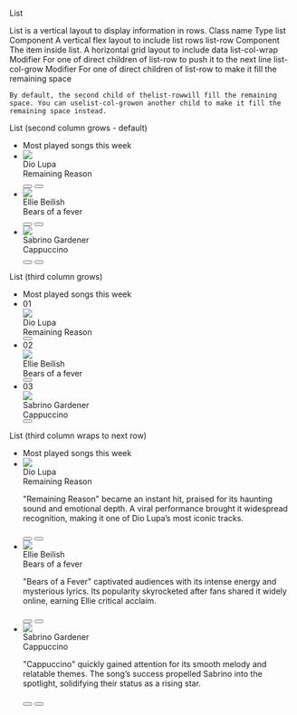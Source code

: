 List

List is a vertical layout to display information in rows.
Class name
Type
list Component
A vertical flex layout to include list rows
list-row Component
The item inside list. A horizontal grid layout to include data
list-col-wrap
Modifier
For one of direct children of list-row to push it to the next line
list-col-grow
Modifier
For one of direct children of list-row to make it fill the remaining space

    By default, the second child of thelist-rowwill fill the remaining space. You can uselist-col-growon another child to make it fill the remaining space instead.

List (second column grows - default)

<ul className="list bg-base-100 rounded-box shadow-md">
  
  <li className="p-4 pb-2 text-xs opacity-60 tracking-wide">Most played songs this week</li>
  
  <li className="list-row">
    <div><img className="size-10 rounded-box" src="https://img.daisyui.com/images/profile/demo/1@94.webp"/></div>
    <div>
      <div>Dio Lupa</div>
      <div className="text-xs uppercase font-semibold opacity-60">Remaining Reason</div>
    </div>
    <button className="btn btn-square btn-ghost">
      <svg className="size-[1.2em]" xmlns="http://www.w3.org/2000/svg" viewBox="0 0 24 24"><g strokeLinejoin="round" strokeLinecap="round" strokeWidth="2" fill="none" stroke="currentColor"><path d="M6 3L20 12 6 21 6 3z"></path></g></svg>
    </button>
    <button className="btn btn-square btn-ghost">
      <svg className="size-[1.2em]" xmlns="http://www.w3.org/2000/svg" viewBox="0 0 24 24"><g strokeLinejoin="round" strokeLinecap="round" strokeWidth="2" fill="none" stroke="currentColor"><path d="M19 14c1.49-1.46 3-3.21 3-5.5A5.5 5.5 0 0 0 16.5 3c-1.76 0-3 .5-4.5 2-1.5-1.5-2.74-2-4.5-2A5.5 5.5 0 0 0 2 8.5c0 2.3 1.5 4.05 3 5.5l7 7Z"></path></g></svg>
    </button>
  </li>
  
  <li className="list-row">
    <div><img className="size-10 rounded-box" src="https://img.daisyui.com/images/profile/demo/4@94.webp"/></div>
    <div>
      <div>Ellie Beilish</div>
      <div className="text-xs uppercase font-semibold opacity-60">Bears of a fever</div>
    </div>
    <button className="btn btn-square btn-ghost">
      <svg className="size-[1.2em]" xmlns="http://www.w3.org/2000/svg" viewBox="0 0 24 24"><g strokeLinejoin="round" strokeLinecap="round" strokeWidth="2" fill="none" stroke="currentColor"><path d="M6 3L20 12 6 21 6 3z"></path></g></svg>
    </button>
    <button className="btn btn-square btn-ghost">
      <svg className="size-[1.2em]" xmlns="http://www.w3.org/2000/svg" viewBox="0 0 24 24"><g strokeLinejoin="round" strokeLinecap="round" strokeWidth="2" fill="none" stroke="currentColor"><path d="M19 14c1.49-1.46 3-3.21 3-5.5A5.5 5.5 0 0 0 16.5 3c-1.76 0-3 .5-4.5 2-1.5-1.5-2.74-2-4.5-2A5.5 5.5 0 0 0 2 8.5c0 2.3 1.5 4.05 3 5.5l7 7Z"></path></g></svg>
    </button>
  </li>
  
  <li className="list-row">
    <div><img className="size-10 rounded-box" src="https://img.daisyui.com/images/profile/demo/3@94.webp"/></div>
    <div>
      <div>Sabrino Gardener</div>
      <div className="text-xs uppercase font-semibold opacity-60">Cappuccino</div>
    </div>
    <button className="btn btn-square btn-ghost">
      <svg className="size-[1.2em]" xmlns="http://www.w3.org/2000/svg" viewBox="0 0 24 24"><g strokeLinejoin="round" strokeLinecap="round" strokeWidth="2" fill="none" stroke="currentColor"><path d="M6 3L20 12 6 21 6 3z"></path></g></svg>
    </button>
    <button className="btn btn-square btn-ghost">
      <svg className="size-[1.2em]" xmlns="http://www.w3.org/2000/svg" viewBox="0 0 24 24"><g strokeLinejoin="round" strokeLinecap="round" strokeWidth="2" fill="none" stroke="currentColor"><path d="M19 14c1.49-1.46 3-3.21 3-5.5A5.5 5.5 0 0 0 16.5 3c-1.76 0-3 .5-4.5 2-1.5-1.5-2.74-2-4.5-2A5.5 5.5 0 0 0 2 8.5c0 2.3 1.5 4.05 3 5.5l7 7Z"></path></g></svg>
    </button>
  </li>
  
</ul>

List (third column grows)

<ul className="list bg-base-100 rounded-box shadow-md">
  
  <li className="p-4 pb-2 text-xs opacity-60 tracking-wide">Most played songs this week</li>
  
  <li className="list-row">
    <div className="text-4xl font-thin opacity-30 tabular-nums">01</div>
    <div><img className="size-10 rounded-box" src="https://img.daisyui.com/images/profile/demo/1@94.webp"/></div>
    <div className="list-col-grow">
      <div>Dio Lupa</div>
      <div className="text-xs uppercase font-semibold opacity-60">Remaining Reason</div>
    </div>
    <button className="btn btn-square btn-ghost">
      <svg className="size-[1.2em]" xmlns="http://www.w3.org/2000/svg" viewBox="0 0 24 24"><g strokeLinejoin="round" strokeLinecap="round" strokeWidth="2" fill="none" stroke="currentColor"><path d="M6 3L20 12 6 21 6 3z"></path></g></svg>
    </button>
  </li>
  
  <li className="list-row">
    <div className="text-4xl font-thin opacity-30 tabular-nums">02</div>
    <div><img className="size-10 rounded-box" src="https://img.daisyui.com/images/profile/demo/4@94.webp"/></div>
    <div className="list-col-grow">
      <div>Ellie Beilish</div>
      <div className="text-xs uppercase font-semibold opacity-60">Bears of a fever</div>
    </div>
    <button className="btn btn-square btn-ghost">
      <svg className="size-[1.2em]" xmlns="http://www.w3.org/2000/svg" viewBox="0 0 24 24"><g strokeLinejoin="round" strokeLinecap="round" strokeWidth="2" fill="none" stroke="currentColor"><path d="M6 3L20 12 6 21 6 3z"></path></g></svg>
    </button>
  </li>
  
  <li className="list-row">
    <div className="text-4xl font-thin opacity-30 tabular-nums">03</div>
    <div><img className="size-10 rounded-box" src="https://img.daisyui.com/images/profile/demo/3@94.webp"/></div>
    <div className="list-col-grow">
      <div>Sabrino Gardener</div>
      <div className="text-xs uppercase font-semibold opacity-60">Cappuccino</div>
    </div>
    <button className="btn btn-square btn-ghost">
      <svg className="size-[1.2em]" xmlns="http://www.w3.org/2000/svg" viewBox="0 0 24 24"><g strokeLinejoin="round" strokeLinecap="round" strokeWidth="2" fill="none" stroke="currentColor"><path d="M6 3L20 12 6 21 6 3z"></path></g></svg>
    </button>
  </li>
  
</ul>

List (third column wraps to next row)

<ul className="list bg-base-100 rounded-box shadow-md">
  
  <li className="p-4 pb-2 text-xs opacity-60 tracking-wide">Most played songs this week</li>
  
  <li className="list-row">
    <div><img className="size-10 rounded-box" src="https://img.daisyui.com/images/profile/demo/1@94.webp"/></div>
    <div>
      <div>Dio Lupa</div>
      <div className="text-xs uppercase font-semibold opacity-60">Remaining Reason</div>
    </div>
    <p className="list-col-wrap text-xs">
      "Remaining Reason" became an instant hit, praised for its haunting sound and emotional depth. A viral performance brought it widespread recognition, making it one of Dio Lupa’s most iconic tracks.
    </p>
    <button className="btn btn-square btn-ghost">
      <svg className="size-[1.2em]" xmlns="http://www.w3.org/2000/svg" viewBox="0 0 24 24"><g strokeLinejoin="round" strokeLinecap="round" strokeWidth="2" fill="none" stroke="currentColor"><path d="M6 3L20 12 6 21 6 3z"></path></g></svg>
    </button>
    <button className="btn btn-square btn-ghost">
      <svg className="size-[1.2em]" xmlns="http://www.w3.org/2000/svg" viewBox="0 0 24 24"><g strokeLinejoin="round" strokeLinecap="round" strokeWidth="2" fill="none" stroke="currentColor"><path d="M19 14c1.49-1.46 3-3.21 3-5.5A5.5 5.5 0 0 0 16.5 3c-1.76 0-3 .5-4.5 2-1.5-1.5-2.74-2-4.5-2A5.5 5.5 0 0 0 2 8.5c0 2.3 1.5 4.05 3 5.5l7 7Z"></path></g></svg>
    </button>
  </li>
  
  <li className="list-row">
    <div><img className="size-10 rounded-box" src="https://img.daisyui.com/images/profile/demo/4@94.webp"/></div>
    <div>
      <div>Ellie Beilish</div>
      <div className="text-xs uppercase font-semibold opacity-60">Bears of a fever</div>
    </div>
    <p className="list-col-wrap text-xs">
      "Bears of a Fever" captivated audiences with its intense energy and mysterious lyrics. Its popularity skyrocketed after fans shared it widely online, earning Ellie critical acclaim.
    </p>
    <button className="btn btn-square btn-ghost">
      <svg className="size-[1.2em]" xmlns="http://www.w3.org/2000/svg" viewBox="0 0 24 24"><g strokeLinejoin="round" strokeLinecap="round" strokeWidth="2" fill="none" stroke="currentColor"><path d="M6 3L20 12 6 21 6 3z"></path></g></svg>
    </button>
    <button className="btn btn-square btn-ghost">
      <svg className="size-[1.2em]" xmlns="http://www.w3.org/2000/svg" viewBox="0 0 24 24"><g strokeLinejoin="round" strokeLinecap="round" strokeWidth="2" fill="none" stroke="currentColor"><path d="M19 14c1.49-1.46 3-3.21 3-5.5A5.5 5.5 0 0 0 16.5 3c-1.76 0-3 .5-4.5 2-1.5-1.5-2.74-2-4.5-2A5.5 5.5 0 0 0 2 8.5c0 2.3 1.5 4.05 3 5.5l7 7Z"></path></g></svg>
    </button>
  </li>
  
  <li className="list-row">
    <div><img className="size-10 rounded-box" src="https://img.daisyui.com/images/profile/demo/3@94.webp"/></div>
    <div>
      <div>Sabrino Gardener</div>
      <div className="text-xs uppercase font-semibold opacity-60">Cappuccino</div>
    </div>
    <p className="list-col-wrap text-xs">
      "Cappuccino" quickly gained attention for its smooth melody and relatable themes. The song’s success propelled Sabrino into the spotlight, solidifying their status as a rising star.
    </p>
    <button className="btn btn-square btn-ghost">
      <svg className="size-[1.2em]" xmlns="http://www.w3.org/2000/svg" viewBox="0 0 24 24"><g strokeLinejoin="round" strokeLinecap="round" strokeWidth="2" fill="none" stroke="currentColor"><path d="M6 3L20 12 6 21 6 3z"></path></g></svg>
    </button>
    <button className="btn btn-square btn-ghost">
      <svg className="size-[1.2em]" xmlns="http://www.w3.org/2000/svg" viewBox="0 0 24 24"><g strokeLinejoin="round" strokeLinecap="round" strokeWidth="2" fill="none" stroke="currentColor"><path d="M19 14c1.49-1.46 3-3.21 3-5.5A5.5 5.5 0 0 0 16.5 3c-1.76 0-3 .5-4.5 2-1.5-1.5-2.74-2-4.5-2A5.5 5.5 0 0 0 2 8.5c0 2.3 1.5 4.05 3 5.5l7 7Z"></path></g></svg>
    </button>
  </li>
  
</ul>
